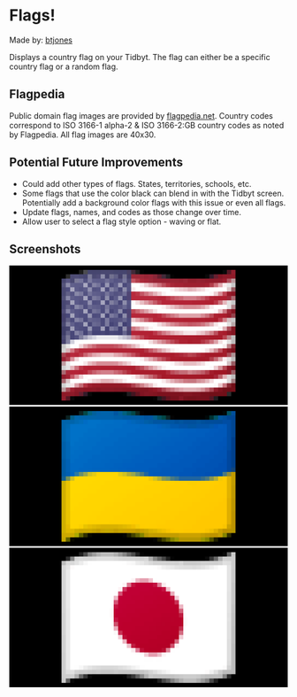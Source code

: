 # Flags!

Made by: [btjones](https://github.com/btjones/)

Displays a country flag on your Tidbyt. The flag can either be a specific country flag or a random flag.

## Flagpedia

Public domain flag images are provided by [flagpedia.net](https://flagpedia.net/). Country codes correspond to ISO 3166-1 alpha-2 & ISO 3166-2:GB country codes as noted by Flagpedia. All flag images are 40x30.

## Potential Future Improvements

- Could add other types of flags. States, territories, schools, etc.
- Some flags that use the color black can blend in with the Tidbyt screen. Potentially add a background color flags with this issue or even all flags.
- Update flags, names, and codes as those change over time.
- Allow user to select a flag style option - waving or flat.

## Screenshots

![Flag of The United States](screenshots/us.png)
![Flag of Ukraine](screenshots/ua.png)
![Flag of Japan](screenshots/jp.png)
